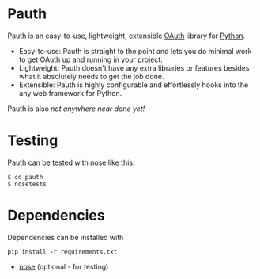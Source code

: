Pauth
=====
Pauth is an easy-to-use, lightweight, extensible [OAuth][] library for
[Python][].

  - Easy-to-use: Pauth is straight to the point and lets you do minimal
    work to get OAuth up and running in your project.
  - Lightweight: Pauth doesn't have any extra libraries or features
    besides what it absolutely needs to get the job done.
  - Extensible: Pauth is highly configurable and effortlessly hooks into
    the any web framework for Python.

Pauth is also *not anywhere near done yet!*

  [OAuth]: http://www.oauth.net/
  [Python]: http://www.python.org/


Testing
=======
Pauth can be tested with [nose][] like this:

    $ cd pauth
    $ nosetests


Dependencies
============
Dependencies can be installed with

    pip install -r requirements.txt

* [nose][] (optional - for testing)


[nose]: http://readthedocs.org/docs/nose/en/latest/
